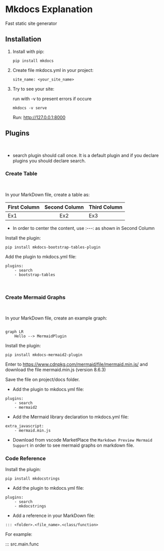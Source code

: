 # Mkdocs Explanation

Fast static site generator

## Installation

1. Install with pip:

    ```
    pip install mkdocs
    ```

2. Create file mkdocs.yml in your project:

    ```
    site_name: <your_site_name>
    ```

3. Try to see your site: 

    run with -v to present errors if occure
    ```
    mkdocs -v serve
    ```
    Run: http://127.0.0.1:8000
&nbsp;

## Plugins 
&nbsp;
- search plugin should call once. It is a default plugin and if you declare plugins you should declare search.

### Create Table
&nbsp;

In your MarkDown file, create a table as:

| First Column  | Second Column  | Third Column  |
|---------------|:--------------:|---------------|
| Ex1           | Ex2            | Ex3           |



- In order to center the content, use :---: as shown in Second Column

Install the plugin:
```
pip install mkdocs-bootstrap-tables-plugin
```

Add the plugin to mkdocs.yml file:
```
plugins:
    - search
    - bootstrap-tables
```
&nbsp;
### Create Mermaid Graphs
&nbsp;

In your MarkDown file, create an example graph:

```mermaid

graph LR
    Hello --> MermaidPlugin
```

Install the plugin:
```
pip install mkdocs-mermaid2-plugin
```

Enter to https://www.cdnpkg.com/mermaid/file/mermaid.min.js/ and download the file mermaid.min.js (version 8.6.3)

Save the file on project/docs folder.

- Add the plugin to mkdocs.yml file:
```
plugins:
    - search
    - mermaid2
```

- Add the Mermaid library declaration to mkdocs.yml file:
```
extra_javascript:
    - mermaid.min.js
```

- Download from vscode MarketPlace the `Markdown Preview Mermaid Support` in order to see mermaid graphs on markdown file.


### Code Reference

Install the plugin:
```
pip install mkdocstrings
```

- Add the plugin to mkdocs.yml file:
```
plugins:
    - search
    - mkdocstrings
```

- Add a reference in your MarkDown file:
```
::: <folder>.<file_name>.<class/function>
```
For example:

::: src.main.func


